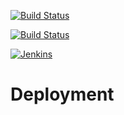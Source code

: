 [![Build Status](http://af0a64b7.ngrok.io/buildStatus/icon?job=enfold-lego&build=22)](http://af0a64b7.ngrok.io/job/enfold-lego/22/)

[![Build Status](http://af0a64b7.ngrok.io/buildStatus/icon?job=gitlab-sample)](http://af0a64b7.ngrok.io/job/gitlab-sample/)

[![Jenkins](https://img.shields.io/badge/GitLab%20Build-Passing-blue.svg?style=plastic)](http://af0a64b7.ngrok.io/job/gitlab-sample/)

# Deployment
